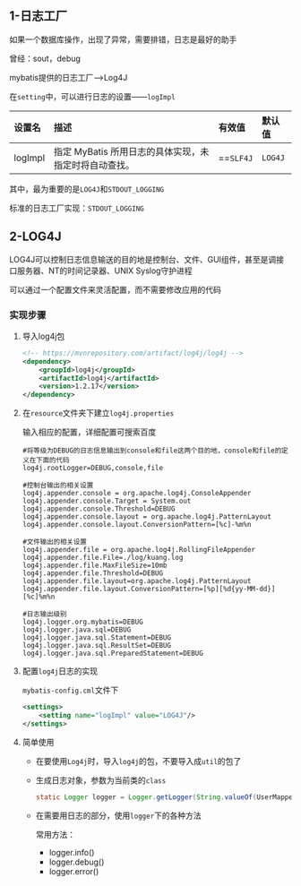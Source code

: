 ## 1-日志工厂

如果一个数据库操作，出现了异常，需要排错，日志是最好的助手

曾经：sout，debug

mybatis提供的日志工厂——>Log4J

在`setting`中，可以进行日志的设置——`logImpl`

| 设置名  | 描述                                                  | 有效值                                                       | 默认值 |
| :------ | :---------------------------------------------------- | :----------------------------------------------------------- | :----- |
| logImpl | 指定 MyBatis 所用日志的具体实现，未指定时将自动查找。 | ==`SLF4J` | `LOG4J` | `LOG4J2` | `JDK_LOGGING` | `COMMONS_LOGGING` | `STDOUT_LOGGING` | `NO_LOGGING` | 未设置 |

其中，最为重要的是`LOG4J`和`STDOUT_LOGGING`

标准的日志工厂实现：`STDOUT_LOGGING`

## 2-LOG4J

LOG4J可以控制日志信息输送的目的地是控制台、文件、GUI组件，甚至是调接口服务器、NT的时间记录器、UNIX Syslog守护进程

可以通过一个配置文件来灵活配置，而不需要修改应用的代码

### 实现步骤

1. 导入log4j包

   ```xml
   <!-- https://mvnrepository.com/artifact/log4j/log4j -->
   <dependency>
       <groupId>log4j</groupId>
       <artifactId>log4j</artifactId>
       <version>1.2.17</version>
   </dependency>
   ```

2. 在`resource`文件夹下建立`log4j.properties`

   输入相应的配置，详细配置可搜索百度

   ```properties
   #将等级为DEBUG的日志信息输出到console和file这两个目的地，console和file的定义在下面的代码
   log4j.rootLogger=DEBUG,console,file
   
   #控制台输出的相关设置
   log4j.appender.console = org.apache.log4j.ConsoleAppender
   log4j.appender.console.Target = System.out
   log4j.appender.console.Threshold=DEBUG
   log4j.appender.console.layout = org.apache.log4j.PatternLayout
   log4j.appender.console.layout.ConversionPattern=[%c]-%m%n
   
   #文件输出的相关设置
   log4j.appender.file = org.apache.log4j.RollingFileAppender
   log4j.appender.file.File=./log/kuang.log
   log4j.appender.file.MaxFileSize=10mb
   log4j.appender.file.Threshold=DEBUG
   log4j.appender.file.layout=org.apache.log4j.PatternLayout
   log4j.appender.file.layout.ConversionPattern=[%p][%d{yy-MM-dd}][%c]%m%n
   
   #日志输出级别
   log4j.logger.org.mybatis=DEBUG
   log4j.logger.java.sql=DEBUG
   log4j.logger.java.sql.Statement=DEBUG
   log4j.logger.java.sql.ResultSet=DEBUG
   log4j.logger.java.sql.PreparedStatement=DEBUG
   ```

3. 配置`log4j`日志的实现

   `mybatis-config.cml`文件下

   ```xml
   <settings>
       <setting name="logImpl" value="LOG4J"/>
   </settings>
   ```

4. 简单使用

   - 在要使用`Log4j`时，导入`log4j`的包，不要导入成`util`的包了

   - 生成日志对象，参数为当前类的`class`

     ```java
     static Logger logger = Logger.getLogger(String.valueOf(UserMapper.class));
     ```

   - 在需要用日志的部分，使用`logger`下的各种方法

     常用方法：

     - logger.info()
     - logger.debug()
     - logger.error()

